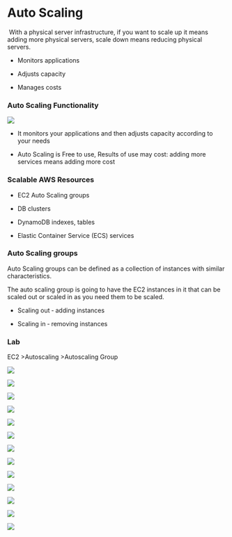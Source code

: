 Auto Scaling
============

 With a physical server infrastructure, if you want to scale up it means adding
more physical servers, scale down means reducing physical servers.

-   Monitors applications

-   Adjusts capacity

-   Manages costs

### Auto Scaling Functionality

![](media/8bd6b30f332dbe7357a7530f6c005e6b.emf)

-   It monitors your applications and then adjusts capacity according to your
    needs

-   Auto Scaling is Free to use, Results of use may cost: adding more services
    means adding more cost

### Scalable AWS Resources

-   EC2 Auto Scaling groups

-   DB clusters

-   DynamoDB indexes, tables

-   Elastic Container Service (ECS) services

### Auto Scaling groups

Auto Scaling groups can be defined as a collection of instances with similar
characteristics.

The auto scaling group is going to have the EC2 instances in it that can be
scaled out or scaled in as you need them to be scaled.

-   Scaling out ‐ adding instances

-   Scaling in ‐ removing instances

### Lab

EC2 \>Autoscaling \>Autoscaling Group

![](media/075b4285cc0743fd0ef59385f22d52f0.png)

![](media/0cf5795727c31831a1c85b05ad8a9d32.png)

![](media/cd377060c75a12d724f70c4d6a1e58ba.png)

![](media/565f4b42ad1fd481344c5d54f60ae8e1.png)

![](media/86e1c5d65c99a30bfbf4fd1a8ef299d9.png)

![](media/b2922ea20c64a780698991524a8b4e7d.png)

![](media/a28bfc59f40a0771052b6c656e970d8a.png)

![](media/3caa2a3647bd041b3cf59b2f70cef5eb.png)

![](media/c803b3ae0e66f75a9d00b5304ee4f0ae.png)

![](media/3c4aca0ea9de2d7adaaf11eca54cb1f2.png)

![](media/d3780926cc876687f1bdd0d6fa50339c.png)

![](media/8103f9634c11b0f14ed3af624c454e03.png)

![](media/6b9f2a85bd67a9ee1aa4686445e51ad4.png)
